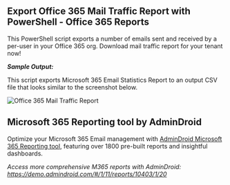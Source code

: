 ## Export Office 365 Mail Traffic Report with PowerShell - Office 365 Reports

This PowerShell script exports a number of emails sent and received by a per-user in your Office 365 org. Download mail traffic report for your tenant now!

***Sample Output:***

This script exports Microsoft 365 Email Statistics Report to an output CSV file that looks similar to the screenshot below.

![Office 365 Mail Traffic Report](https://o365reports.com/wp-content/uploads/2020/08/Office-365-mail-traffic-report-by-user-statistics.png?v=1705576553)

## Microsoft 365 Reporting tool by AdminDroid

Optimize your Microsoft 365 Email management with [AdminDroid Microsoft 365 Reporting tool](https://admindroid.com/?src=GitHub), featuring over 1800 pre-built reports and insightful dashboards.

*Access more comprehensive M365 reports with AdminDroid: <https://demo.admindroid.com/#/1/11/reports/10403/1/20>*